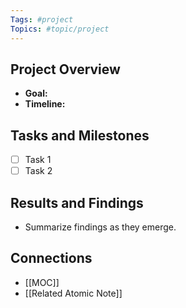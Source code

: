 ```yaml
---
Tags: #project
Topics: #topic/project
---
```

## Project Overview
- **Goal:**  
- **Timeline:**  

## Tasks and Milestones
- [ ] Task 1  
- [ ] Task 2  

## Results and Findings
- Summarize findings as they emerge.

## Connections
- [[MOC]]
- [[Related Atomic Note]]
